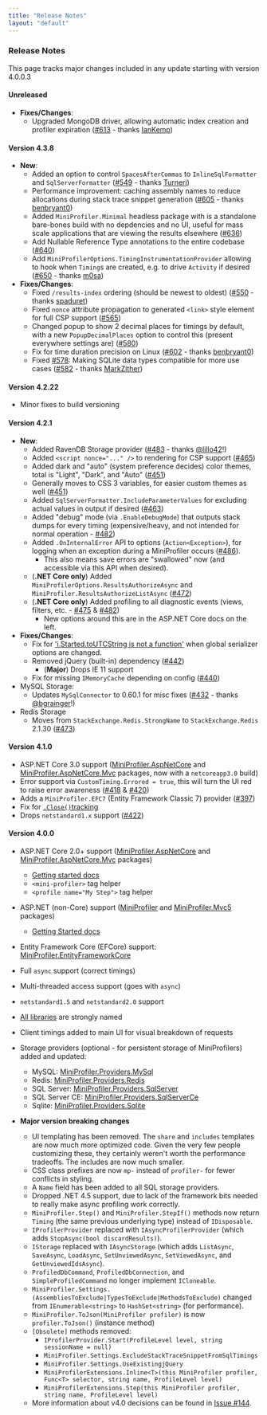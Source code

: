 ```yaml
---
title: "Release Notes"
layout: "default"
---
```

### Release Notes
This page tracks major changes included in any update starting with version 4.0.0.3

#### Unreleased
- **Fixes/Changes**: 
  - Upgraded MongoDB driver, allowing automatic index creation and profiler expiration ([#613](https://github.com/MiniProfiler/dotnet/pull/613) - thanks [IanKemp](https://github.com/IanKemp))

#### Version 4.3.8
- **New**:
  - Added an option to control `SpacesAfterCommas` to `InlineSqlFormatter` and `SqlServerFormatter` ([#549](https://github.com/MiniProfiler/dotnet/pull/549) - thanks [Turnerj](https://github.com/Turnerj))
  - Performance improvement: caching assembly names to reduce allocations during stack trace snippet generation ([#605](https://github.com/MiniProfiler/dotnet/pull/605) - thanks [benbryant0](https://github.com/benbryant0))
  - Added `MiniProfiler.Minimal` headless package with is a standalone bare-bones build with no depdencies and no UI, useful for mass scale applications that are viewing the results elsewhere ([#636](https://github.com/MiniProfiler/dotnet/pull/636))
  - Add Nullable Reference Type annotations to the entire codebase ([#640](https://github.com/MiniProfiler/dotnet/pull/640))
  - Add `MiniProfilerOptions.TimingInstrumentationProvider` allowing to hook when `Timing`s are created, e.g. to drive `Activity` if desired ([#650](https://github.com/MiniProfiler/dotnet/pull/650) - thanks [m0sa](https://github.com/m0sa))
- **Fixes/Changes**: 
  - Fixed `/results-index` ordering (should be newest to oldest) ([#550](https://github.com/MiniProfiler/dotnet/pull/550) - thanks [spaduret](https://github.com/spaduret))
  - Fixed `nonce` attribute propagation to generated `<link>` style element for full CSP support ([#565](https://github.com/MiniProfiler/dotnet/pull/565))
  - Changed popup to show 2 decimal places for timings by default, with a new `PopupDecimalPlaces` option to control this (present everywhere settings are) ([#580](https://github.com/MiniProfiler/dotnet/pull/580))
  - Fix for time duration precision on Linux ([#602](https://github.com/MiniProfiler/dotnet/pull/602) - thanks [benbryant0](https://github.com/benbryant0))
  - Fixed [#578](https://github.com/MiniProfiler/dotnet/issues/578): Making SQLite data types compatible for more use cases ([#582](https://github.com/MiniProfiler/dotnet/pull/582) - thanks [MarkZither](https://github.com/MarkZither))


#### Version 4.2.22
- Minor fixes to build versioning


#### Version 4.2.1
- **New**:
  - Added RavenDB Storage provider ([#483](https://github.com/MiniProfiler/dotnet/pull/483) - thanks [@lillo42](https://github.com/lillo42)!)
  - Added `<script nonce="..." />` to rendering for CSP support ([#465](https://github.com/MiniProfiler/dotnet/pull/465))
  - Added dark and "auto" (system preference decides) color themes, total is "Light", "Dark", and "Auto" ([#451](https://github.com/MiniProfiler/dotnet/pull/451))
  - Generally moves to CSS 3 variables, for easier custom themes as well ([#451](https://github.com/MiniProfiler/dotnet/pull/451))
  - Added `SqlServerFormatter.IncludeParameterValues` for excluding actual values in output if desired ([#463](https://github.com/MiniProfiler/dotnet/pull/463))
  - Added "debug" mode (via `.EnableDebugMode`) that outputs stack dumps for every timing (expensive/heavy, and not intended for normal operation - [#482](https://github.com/MiniProfiler/dotnet/pull/482))
  - Added `.OnInternalError` API to options (`Action<Exception>`), for logging when an exception during a MiniProfiler occurs ([#486](https://github.com/MiniProfiler/dotnet/pull/486)).
    - This also means save errors are "swallowed" now (and accessible via this API when desired).
  - (**.NET Core only**) Added `MiniProfilerOptions.ResultsAuthorizeAsync` and `MiniProfiler.ResultsAuthorizeListAsync` ([#472](https://github.com/MiniProfiler/dotnet/pull/472))
  - (**.NET Core only**) Added profiling to all diagnostic events (views, filters, etc. - [#475](https://github.com/MiniProfiler/dotnet/pull/475) & [#482](https://github.com/MiniProfiler/dotnet/pull/482))
    - New options around this are in the ASP.NET Core docs on the left.
- **Fixes/Changes**:
  - Fix for ['i.Started.toUTCString is not a function'](https://github.com/MiniProfiler/dotnet/pull/462) when global serializer options are changed.
  - Removed jQuery (built-in) dependency ([#442](https://github.com/MiniProfiler/dotnet/pull/442))
    - (**Major**) Drops IE 11 support
  - Fix for missing `IMemoryCache` depending on config ([#440](https://github.com/MiniProfiler/dotnet/pull/440))
- MySQL Storage:
  - Updates `MySqlConnector` to 0.60.1 for misc fixes ([#432](https://github.com/MiniProfiler/dotnet/pull/432) - thanks [@bgrainger](https://github.com/bgrainger)!)
- Redis Storage
  - Moves from `StackExchange.Redis.StrongName` to `StackExchange.Redis` 2.1.30 ([#473](https://github.com/MiniProfiler/dotnet/pull/473))


#### Version 4.1.0
- ASP.NET Core 3.0 support ([MiniProfiler.AspNetCore](https://www.nuget.org/packages/MiniProfiler.AspNetCore/) and [MiniProfiler.AspNetCore.Mvc](https://www.nuget.org/packages/MiniProfiler.AspNetCore.Mvc/) packages, now with a `netcoreapp3.0` build)
- Error support via `CustomTiming.Errored = true`, this will turn the UI red to raise error awareness ([#418](https://github.com/MiniProfiler/dotnet/pull/418) & [#420](https://github.com/MiniProfiler/dotnet/pull/420))
- Adds a `MiniProfiler.EFC7` (Entity Framework Classic 7) provider ([#397](https://github.com/MiniProfiler/dotnet/pull/397))
- Fix for [`.Close()`tracking](https://github.com/MiniProfiler/dotnet/commit/a7322be1d97be0720832ea9667105c0729d9343d)
- Drops `netstandard1.x` support ([#422](https://github.com/MiniProfiler/dotnet/pull/422))

#### Version 4.0.0
- ASP.NET Core 2.0+ support ([MiniProfiler.AspNetCore](https://www.nuget.org/packages/MiniProfiler.AspNetCore/) and [MiniProfiler.AspNetCore.Mvc](https://www.nuget.org/packages/MiniProfiler.AspNetCore.Mvc/) packages)
  - [Getting started docs](https://miniprofiler.com/dotnet/AspDotNetCore)
  - `<mini-profiler>` tag helper
  - `<profile name="My Step">` tag helper
- ASP.NET (non-Core) support ([MiniProfiler](https://www.nuget.org/packages/MiniProfiler/) and [MiniProfiler.Mvc5](https://www.nuget.org/packages/MiniProfiler.Mvc5/) packages)
  - [Getting Started docs](https://miniprofiler.com/dotnet/AspDotNet)
- Entity Framework Core (EFCore) support: [MiniProfiler.EntityFrameworkCore](https://www.nuget.org/packages/MiniProfiler.EntityFrameworkCore/)
- Full `async` support (correct timings)
- Multi-threaded access support (goes with `async`)
- `netstandard1.5` and `netstandard2.0` support
- [All libraries](https://www.nuget.org/packages?q=MiniProfiler+owner%3AStackExchange) are strongly named
- Client timings added to main UI for visual breakdown of requests
- Storage providers (optional - for persistent storage of MiniProfilers) added and updated:
  - MySQL: [MiniProfiler.Providers.MySql](https://www.nuget.org/packages/MiniProfiler.Providers.MySql/)
  - Redis: [MiniProfiler.Providers.Redis](https://www.nuget.org/packages/MiniProfiler.Providers.Redis/)
  - SQL Server: [MiniProfiler.Providers.SqlServer](https://www.nuget.org/packages/MiniProfiler.Providers.SqlServer/)
  - SQL Server CE: [MiniProfiler.Providers.SqlServerCe](https://www.nuget.org/packages/MiniProfiler.Providers.SqlServerCe/)
  - Sqlite: [MiniProfiler.Providers.Sqlite](https://www.nuget.org/packages/MiniProfiler.Providers.Sqlite/)

- **Major version breaking changes**
  - UI templating has been removed. The `share` and `includes` templates are now much more optimized code. Given the very few people customizing these, they certainly weren't worth the performance tradeoffs. The includes are now much smaller.
  - CSS class prefixes are now `mp-` instead of `profiler-` for fewer conflicts in styling.
  - A `Name` field has been added to all SQL storage providers.
  - Dropped .NET 4.5 support, due to lack of the framework bits needed to really make async profiling work correctly.
  - `MiniProfiler.Step()` and `MiniProfiler.StepIf()` methods now return `Timing` (the same previous underlying type) instead of `IDisposable`.
  - `IProfilerProvider` replaced with `IAsyncProfilerProvider` (which adds `StopAsync(bool discardResults)`).
  - `IStorage` replaced with `IAsyncStorage` (which adds `ListAsync`, `SaveAsync`, `LoadAsync`, `SetUnviewedAsync`, `SetViewedAsync`, and `GetUnviewedIdsAsync`).
  - `ProfiledDbCommand`, `ProfiledDbConnection`, and `SimpleProfiledCommand` no longer implement `ICloneable`.
  - `MiniProfiler.Settings.(AssembliesToExclude|TypesToExclude|MethodsToExclude)` changed from `IEnumerable<string>` to `HashSet<string>` (for performance).
  - `MiniProfiler.ToJson(MiniProfiler profiler)` is now `profiler.ToJson()` (instance method)
  - `[Obsolete]` methods removed:
    - `IProfilerProvider.Start(ProfileLevel level, string sessionName = null)`
    - `MiniProfiler.Settings.ExcludeStackTraceSnippetFromSqlTimings`
    - `MiniProfiler.Settings.UseExistingjQuery`
    - `MiniProfilerExtensions.Inline<T>(this MiniProfiler profiler, Func<T> selector, string name, ProfileLevel level)`
    - `MiniProfilerExtensions.Step(this MiniProfiler profiler, string name, ProfileLevel level)`
  - More information about v4.0 decisions can be found in [Issue #144](https://github.com/MiniProfiler/dotnet/issues/144).
